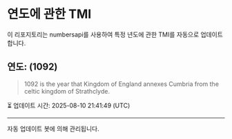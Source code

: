 
# 연도에 관한 TMI

이 리포지토리는 numbersapi를 사용하여 특정 년도에 관한 TMI를 자동으로 업데이트합니다.

## 연도: (1092)
> 1092 is the year that Kingdom of England annexes Cumbria from the celtic kingdom of Strathclyde.

⏳ 업데이트 시간: 2025-08-10 21:41:49 (UTC)

---
자동 업데이트 봇에 의해 관리됩니다.
